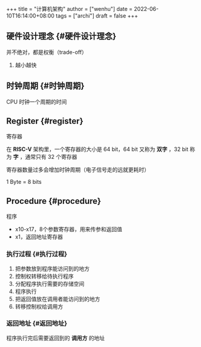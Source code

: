 +++
title = "计算机架构"
author = ["wenhu"]
date = 2022-06-10T16:14:00+08:00
tags = ["archi"]
draft = false
+++

## 硬件设计理念 {#硬件设计理念}

并不绝对，都是权衡（trade-off）

1.  越小越快


## 时钟周期 {#时钟周期}

CPU 时钟一个周期的时间


## Register {#register}

寄存器

在 **RISC-V** 架构里，一个寄存器的大小是 64 bit，64 bit 又称为 **双字** ，32 bit 称为 **字** ，通常只有 32 个寄存器

寄存器数量过多会增加时钟周期（电子信号走的远就更耗时）

1 Byte = 8 bits


## Procedure {#procedure}

程序

-   x10-x17，8个参数寄存器，用来传参和返回值
-   x1，返回地址寄存器


### 执行过程 {#执行过程}

1.  把参数放到程序能访问到的地方
2.  控制权转移给待执行程序
3.  分配程序执行需要的存储空间
4.  程序执行
5.  把返回值放在调用者能访问到的地方
6.  转移控制权给调用方


### 返回地址 {#返回地址}

程序执行完后需要返回到的 **调用方** 的地址
